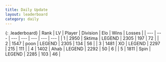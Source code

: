 ```yaml
---
title: Daily Update
layout: leaderboard
category: daily
---
```


{: .leaderboard}
| Rank | LV | Player | Division | Elo | Wins | Losses |
| --- | --- | --- | --- | --- | --- | --- |
| <span data-change="1">1</span> | 2950 | <span title="ID: 353063">Sktima</span> | LEGEND | <span data-change="0">2305</span> | <span data-change="0">197</span> | <span data-change="0">72</span> |
| <span data-change="-1">2</span> | 1547 | <span title="ID: 540690">poon</span> | LEGEND | <span data-change="-18">2305</span> | <span data-change="3">134</span> | <span data-change="3">56</span> |
| <span data-change="6">3</span> | 1481 | <span title="ID: 692745">XO</span> | LEGEND | <span data-change="52">2297</span> | <span data-change="26">215</span> | <span data-change="8">111</span> |
| <span data-change="-1">4</span> | 1402 | <span title="ID: 402846">Ahab</span> | LEGEND | <span data-change="0">2292</span> | <span data-change="0">50</span> | <span data-change="0">6</span> |
| <span data-change="-1">5</span> | 1811 | <span title="ID: 498412">Spin</span> | LEGEND | <span data-change="0">2285</span> | <span data-change="0">103</span> | <span data-change="0">46</span> |